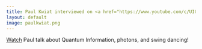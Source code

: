 ```yaml
---
title: Paul Kwiat interviewed on <a href="https://www.youtube.com/c/UIUCTalkshow"> <em><strong>The UIUC Talkshow</strong></em> </a>
layout: default
image: paulkwiat.png
---
```

[Watch](https://www.youtube.com/watch?v=vJboh3aUhzc&ab_channel=TheUIUCTalkshow) Paul talk about Quantum Information, photons, and swing dancing!